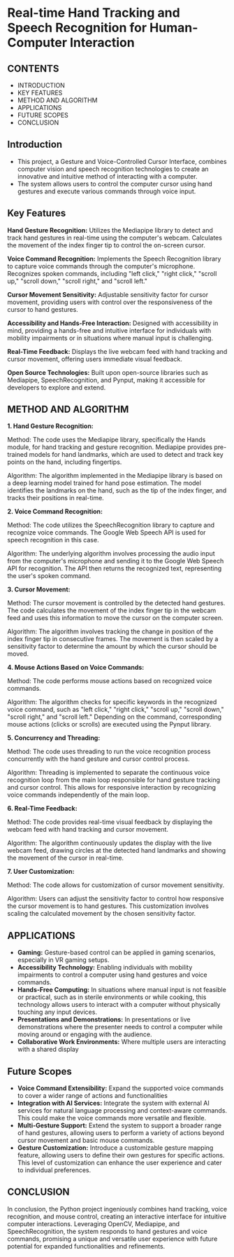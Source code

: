 # Real-time Hand Tracking and Speech Recognition for Human-Computer Interaction

## CONTENTS
- INTRODUCTION
- KEY FEATURES
- METHOD AND ALGORITHM
- APPLICATIONS
- FUTURE SCOPES
- CONCLUSION

## Introduction
- This project, a Gesture and Voice-Controlled Cursor Interface, combines computer vision and speech recognition technologies to create an innovative and intuitive method of interacting with a computer. 
- The system allows users to control the computer cursor using hand gestures and execute various commands through voice input.

## Key Features
**Hand Gesture Recognition:** Utilizes the Mediapipe library to detect and track hand gestures in real-time using the computer's webcam.
Calculates the movement of the index finger tip to control the on-screen cursor.

**Voice Command Recognition:** Implements the Speech Recognition library to capture voice commands through the computer's microphone.
Recognizes spoken commands, including "left click," "right click," "scroll up," "scroll down," "scroll right," and "scroll left."

**Cursor Movement Sensitivity:** Adjustable sensitivity factor for cursor movement, providing users with control over the responsiveness of the cursor to hand gestures.

**Accessibility and Hands-Free Interaction:** Designed with accessibility in mind, providing a hands-free and intuitive interface for individuals with mobility impairments or in situations where manual input is challenging.

**Real-Time Feedback:** Displays the live webcam feed with hand tracking and cursor movement, offering users immediate visual feedback.

**Open Source Technologies:** Built upon open-source libraries such as Mediapipe, SpeechRecognition, and Pynput, making it accessible for developers to explore and extend.

## METHOD AND ALGORITHM
**1. Hand Gesture Recognition:**

Method: 
The code uses the Mediapipe library, specifically the Hands module, for hand tracking and gesture recognition. Mediapipe provides pre-trained models for hand landmarks, which are used to detect and track key points on the hand, including fingertips.

Algorithm: 
The algorithm implemented in the Mediapipe library is based on a deep learning model trained for hand pose estimation. The model identifies the landmarks on the hand, such as the tip of the index finger, and tracks their positions in real-time.

**2. Voice Command Recognition:**

Method: 
The code utilizes the SpeechRecognition library to capture and recognize voice commands. The Google Web Speech API is used for speech recognition in this case.

Algorithm: 
The underlying algorithm involves processing the audio input from the computer's microphone and sending it to the Google Web Speech API for recognition. The API then returns the recognized text, representing the user's spoken command.

**3. Cursor Movement:**

Method: 
The cursor movement is controlled by the detected hand gestures. The code calculates the movement of the index finger tip in the webcam feed and uses this information to move the cursor on the computer screen.

Algorithm: 
The algorithm involves tracking the change in position of the index finger tip in consecutive frames. The movement is then scaled by a sensitivity factor to determine the amount by which the cursor should be moved.

**4. Mouse Actions Based on Voice Commands:**

Method: 
The code performs mouse actions based on recognized voice commands.

Algorithm: 
The algorithm checks for specific keywords in the recognized voice command, such as "left click," "right click," "scroll up," "scroll down," "scroll right," and "scroll left." Depending on the command, corresponding mouse actions (clicks or scrolls) are executed using the Pynput library.

**5. Concurrency and Threading:**

Method: 
The code uses threading to run the voice recognition process concurrently with the hand gesture and cursor control process.

Algorithm: 
Threading is implemented to separate the continuous voice recognition loop from the main loop responsible for hand gesture tracking and cursor control. This allows for responsive interaction by recognizing voice commands independently of the main loop.

**6. Real-Time Feedback:**

Method: 
The code provides real-time visual feedback by displaying the webcam feed with hand tracking and cursor movement.

Algorithm: 
 The algorithm continuously updates the display with the live webcam feed, drawing circles at the detected hand landmarks and showing the movement of the cursor in real-time.

**7. User Customization:**

Method: 
The code allows for customization of cursor movement sensitivity.

Algorithm: 
Users can adjust the sensitivity factor to control how responsive the cursor movement is to hand gestures. This customization involves scaling the calculated movement by the chosen sensitivity factor.

## APPLICATIONS
- **Gaming:** Gesture-based control can be applied in gaming scenarios, especially in VR gaming setups.
- **Accessibility Technology:** Enabling individuals with mobility impairments to control a computer using hand gestures and voice commands.
- **Hands-Free Computing:** In situations where manual input is not feasible or practical, such as in sterile environments or while cooking, this technology allows users to interact with a computer without physically touching any input devices.
- **Presentations and Demonstrations:** In presentations or live demonstrations where the presenter needs to control a computer while moving around or engaging with the audience.
- **Collaborative Work Environments:** Where multiple users are interacting with a shared display

## Future Scopes
- **Voice Command Extensibility:** Expand the supported voice commands to cover a wider range of actions and functionalities
- **Integration with AI Services:** Integrate the system with external AI services for natural language processing and context-aware commands. This could make the voice commands more versatile and flexible.
- **Multi-Gesture Support:** Extend the system to support a broader range of hand gestures, allowing users to perform a variety of actions beyond cursor movement and basic mouse commands.
- **Gesture Customization:** Introduce a customizable gesture mapping feature, allowing users to define their own gestures for specific actions. This level of customization can enhance the user experience and cater to individual preferences.

## CONCLUSION
In conclusion, the Python project ingeniously combines hand tracking, voice recognition, and mouse control, creating an interactive interface for intuitive computer interactions. Leveraging OpenCV, Mediapipe, and SpeechRecognition, the system responds to hand gestures and voice commands, promising a unique and versatile user experience with future potential for expanded functionalities and refinements.
